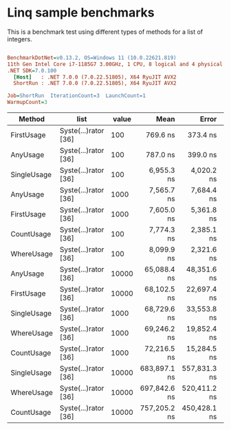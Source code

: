 # Linq sample benchmarks

This is a benchmark test using different types of methods for a list of integers.

``` ini

BenchmarkDotNet=v0.13.2, OS=Windows 11 (10.0.22621.819)
11th Gen Intel Core i7-1185G7 3.00GHz, 1 CPU, 8 logical and 4 physical cores
.NET SDK=7.0.100
  [Host]   : .NET 7.0.0 (7.0.22.51805), X64 RyuJIT AVX2
  ShortRun : .NET 7.0.0 (7.0.22.51805), X64 RyuJIT AVX2

Job=ShortRun  IterationCount=3  LaunchCount=1  
WarmupCount=3  

```
|      Method |                 list | value |         Mean |        Error |       StdDev |       StdErr |          Min |          Max |        Op/s |   Gen0 | Allocated |
|------------ |--------------------- |------ |-------------:|-------------:|-------------:|-------------:|-------------:|-------------:|------------:|-------:|----------:|
|  FirstUsage | Syste(...)rator [36] |   100 |     769.6 ns |     373.4 ns |     20.47 ns |     11.82 ns |     757.7 ns |     793.2 ns | 1,299,399.6 | 0.0200 |     128 B |
|    AnyUsage | Syste(...)rator [36] |   100 |     787.0 ns |     399.0 ns |     21.87 ns |     12.63 ns |     770.8 ns |     811.9 ns | 1,270,669.3 | 0.0200 |     128 B |
| SingleUsage | Syste(...)rator [36] |   100 |   6,955.3 ns |   4,020.2 ns |    220.36 ns |    127.22 ns |   6,719.2 ns |   7,155.5 ns |   143,775.5 | 0.0153 |     128 B |
|    AnyUsage | Syste(...)rator [36] |  1000 |   7,565.7 ns |   7,684.4 ns |    421.21 ns |    243.18 ns |   7,127.4 ns |   7,967.4 ns |   132,175.4 | 0.0153 |     128 B |
|  FirstUsage | Syste(...)rator [36] |  1000 |   7,605.0 ns |   5,361.8 ns |    293.90 ns |    169.68 ns |   7,375.5 ns |   7,936.3 ns |   131,492.3 | 0.0153 |     128 B |
|  CountUsage | Syste(...)rator [36] |   100 |   7,774.3 ns |   2,385.1 ns |    130.74 ns |     75.48 ns |   7,643.5 ns |   7,905.0 ns |   128,629.3 | 0.0153 |     128 B |
|  WhereUsage | Syste(...)rator [36] |   100 |   8,099.9 ns |   2,321.6 ns |    127.25 ns |     73.47 ns |   7,967.1 ns |   8,220.8 ns |   123,458.3 | 0.0305 |     256 B |
|    AnyUsage | Syste(...)rator [36] | 10000 |  65,088.4 ns |  48,351.6 ns |  2,650.31 ns |  1,530.16 ns |  62,270.7 ns |  67,531.5 ns |    15,363.7 |      - |     128 B |
|  FirstUsage | Syste(...)rator [36] | 10000 |  68,102.5 ns |  22,697.4 ns |  1,244.12 ns |    718.29 ns |  67,110.6 ns |  69,498.4 ns |    14,683.8 |      - |     128 B |
| SingleUsage | Syste(...)rator [36] |  1000 |  68,729.6 ns |  33,553.8 ns |  1,839.19 ns |  1,061.86 ns |  66,969.1 ns |  70,638.5 ns |    14,549.8 |      - |     128 B |
|  WhereUsage | Syste(...)rator [36] |  1000 |  69,246.2 ns |  19,852.4 ns |  1,088.17 ns |    628.26 ns |  68,099.3 ns |  70,264.2 ns |    14,441.2 |      - |     256 B |
|  CountUsage | Syste(...)rator [36] |  1000 |  72,216.5 ns |  15,284.5 ns |    837.80 ns |    483.70 ns |  71,254.6 ns |  72,786.7 ns |    13,847.3 |      - |     128 B |
| SingleUsage | Syste(...)rator [36] | 10000 | 683,897.1 ns | 557,831.3 ns | 30,576.62 ns | 17,653.42 ns | 661,164.2 ns | 718,658.9 ns |     1,462.2 |      - |     128 B |
|  WhereUsage | Syste(...)rator [36] | 10000 | 697,842.6 ns | 520,411.2 ns | 28,525.50 ns | 16,469.20 ns | 673,888.9 ns | 729,399.3 ns |     1,433.0 |      - |     256 B |
|  CountUsage | Syste(...)rator [36] | 10000 | 757,205.2 ns | 450,428.1 ns | 24,689.48 ns | 14,254.48 ns | 732,919.6 ns | 782,279.7 ns |     1,320.6 |      - |     128 B |
